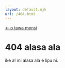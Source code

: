 ```yaml
---
layout: default.njk
url: /404.html
---
```


<a href="javascript:history.back()">&larr; o tawa monsi</a>

# 404 alasa ala

ike a! mi alasa ala e lipu ni.

